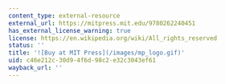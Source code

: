 ```yaml
---
content_type: external-resource
external_url: https://mitpress.mit.edu/9780262240451
has_external_license_warning: true
license: https://en.wikipedia.org/wiki/All_rights_reserved
status: ''
title: '![Buy at MIT Press](/images/mp_logo.gif)'
uid: c46e212c-30d9-4f6d-98c2-e32c3043ef61
wayback_url: ''
---
```

